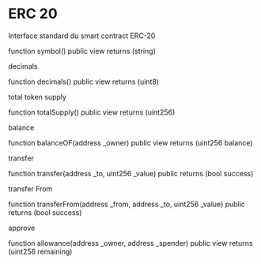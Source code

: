 # ERC 20

Interface standard du smart contract ERC-20


function symbol() public view returns (string)

decimals

function decimals() public view returns (uint8)

total token supply

function totalSupply() public view returns (uint256)

balance

function balanceOF(address _owner) public view returns (uint256 balance)

transfer

function transfer(address _to, uint256 _value) public returns (bool success)

transfer From

function transferFrom(address _from, address _to, uint256 _value) public returns (bool success)

approve

function allowance(address _owner, address _spender) public view returns (uint256 remaining)
